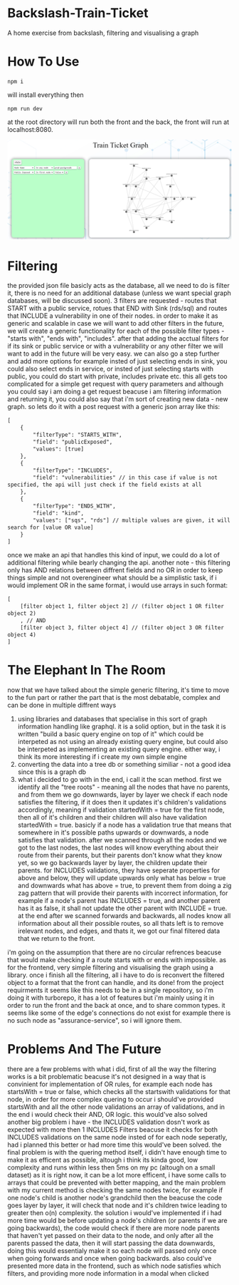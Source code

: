 # Backslash-Train-Ticket
A home exercise from backslash, filtering and visualising a graph

# How To Use
```
npm i
```
will install everything then
```
npm run dev
```
at the root directory will run both the front and the back, the front will run at localhost:8080. 

![alt text](https://raw.githubusercontent.com/yaliboi/Backslash-Train-Ticket/main/apps/frontend/assets/images/Presentation.PNG)

# Filtering
the provided json file basicly acts as the database, all we need to do is filter it, there is no need for an additional database (unless we want special graph databases, will be discussed soon).
3 filters are requested - routes that START with a public service, rotues that END with Sink (rds/sql) and routes that INCLUDE
a vulnerability in one of their nodes. in order to make it as generic and scalable in case we will want to add other filters in the future,
we will create a generic functionality for each of the possible filter types - "starts with", "ends with", "includes". after that adding the acctual
filters for if its sink or public service or with a vulnerability or any other filter we will want to add in the future will be very easy. we can also
go a step further and add more options for example insted of just selecting ends in sink, you could also select ends in service, or insted of just selecting
starts with public, you could do start with private, includes private etc. this all gets too complicated for a simple get request with query parameters and
although you could say i am doing a get request beacuse i am filtering information and returning it, you could also say that i'm sort of creating new data - new graph. so
lets do it with a post request with a generic json array like this:
```
[
	{
		"filterType": "STARTS_WITH",
		"field": "publicExposed",
		"values": [true]
	},
	{
		"filterType": "INCLUDES",
		"field": "vulnerabilities" // in this case if value is not specified, the api will just check if the field exists at all
	},
	{
		"filterType": "ENDS_WITH",
		"field": "kind",
		"values": ["sqs", "rds"] // multiple values are given, it will search for [value OR value]
	}
]
```

once we make an api that handles this kind of input, we could do a lot of additional filtering while bearly changing the api. another note - this filtering only has AND relations
between diffrent fields and no OR in order to keep things simple and not overengineer what should be a simplistic task, if i would implement OR in the same format, i would use arrays in such format:

```
[
	[filter object 1, filter object 2] // (filter object 1 OR filter object 2)
	, // AND
	[filter object 3, filter object 4] // (filter object 3 OR filter object 4)
]
```

# The Elephant In The Room
now that we have talked about the simple generic filtering, it's time to move to the fun part or rather the part that is the most debatable, complex
and can be done in multiple diffrent ways
1. using libraries and databases that specialise in this sort of graph information handling like graphql. it is a solid option, but in the task it is written "build a basic query engine on top of it" which could be interpeted as not using an already existing query engine, but could also be interpeted as implementing an existing query engine. either way, i think its more interesting if i create my own simple engine
2. converting the data into a tree db or something similiar - not a good idea since this is a graph db
3. what i decided to go with in the end, i call it the scan method. first we identify all the "tree roots" - meaning all the nodes
that have no parents, and from them we go downwards, layer by layer we check if each node satisfies the filtering, if it does then it
updates it's children's validations accordingly, meaning if validation startedWith = true for the first node, then all of it's children
and their children will also have validation startedWith = true. basicly if a node has a validation true that means that somewhere in
it's possible paths upwards or downwards, a node satisfies that validation. after we scanned through all the nodes and we got to the
last nodes, the last nodes will know everything about their route from their parents, but their parents don't know what they know yet,
so we go backwards layer by layer, the children update their parents. for INCLUDES validations, they have seperate properties for
above and below, they will update upwards only what has below = true and downwards what has above = true, to prevent them from doing
a zig zag pattern that will provide their parents with incorrect information, for example if a node's parent has INCLUDES = true,
and another parent has it as false, it shall not update the other parent with INCLUDE = true. at the end after we scanned forwards and 
backwards, all nodes know all information about all their possible routes, so all thats left is to remove irelevant nodes, and edges,
and thats it, we got our final filtered data that we return to the front.

i'm going on the assumption that there are no circular refrences beacuse that would make checking if a route starts with or ends with impossible.
as for the frontend, very simple filtering and visualising the graph using a library.
once i finish all the filtering, all i have to do is reconvert the filtered object to a format that the front can handle, and its done!
from the project requirments it seems like this needs to be in a single repository, so i'm doing it with turborepo, it has a lot of
features but i'm mainly using it in order to run the front and the back at once, and to share common types.
it seems like some of the edge's connections do not exist for example there is no such node as "assurance-service", so i will ignore
them.

# Problems And The Future
there are a few problems with what i did, first of all the way the filtering works is a bit problematic beacuse it's not designed in a
way that is convinient for implementation of OR rules, for example each node has startsWith = true or false, which checks all the 
startswith validations for that node, in order for more complex quering to occur i should've provided startsWith and all the other node 
validations an array of validations, and in the end i would check their AND, OR logic. this would've also solved another big problem
i have - the INCLUDES validation dosn't work as expected with more then 1 INCLUDES Filters beacuse it checks for both INCLUDES 
validations on the same node insted of for each node seperatly, had i planned this better or had more time this would've been solved.
the final problem is with the quering method itself, i didn't have enough time to make it as efficent as possible, altough i think
its kinda good, low complexity and runs within less then 5ms on my pc (altough on a small dataset) as it is right now, it can be a
lot more efficent, i have some calls to arrays that could be prevented with better mapping, and the main problem with my current method
is checking the same nodes twice, for example if one node's child is another node's grandchild then the beacuse the code goes layer by 
layer, it will check that node and it's children twice leading to greater then o(n) complexity. the solution i would've implemented if
i had more time would be before updating a node's children (or parents if we are going backwards), the code would check if there are
more node parents that haven't yet passed on their data to the node, and only after all the parents passed the data, then it will start
passing the data downwards, doing this would essentialy make it so each node will passed only once when going forwards and once when
going backwards.
also could've presented more data in the frontend, such as which node satisfies which filters, and providing more node information in a
modal when clicked
